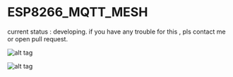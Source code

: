 # ESP8266_MQTT_MESH
current status : developing. if you have any trouble for this , pls contact me or open pull request.


![alt tag](http://i.hizliresim.com/Xdmvg5.png)

![alt tag](http://i.hizliresim.com/bym50m.jpg)
